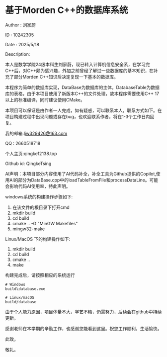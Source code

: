 # 基于Morden C++的数据库系统

Author : 刘家蔚

ID :  10242305

Date : 2025/5/18

Description:

本人是数学学院24级本科生刘家蔚，现已转入计算机信息安全系，在学习完C++后，对C++颇为感兴趣，外加之前曾经了解过一些数据库的基本知识，在补充了部分Morden C++知识后决定复现一下基本的数据库。

本程序为简单的数据库实现，DataBase为数据库的主体，DatabaseTable为数据库的表格，由于本项目使用了新版本C++的文件处理，故本程序需要使用C++ 17 以上的标准编译，同时建议使用CMake。

本项目可以保证是由作者一人完成，如有疑惑，可以联系本人，联系方式如下。在项目构建过程中出现问题或存在bug，也欢迎联系作者，将在1-3个工作日内回复。

我的邮箱:ljw329426@163.com

QQ : 2660518718

个人主页:qingke12138.top

Github id: QingkeTsing

AI声明：本项目部分内容使用了AI代码补全，补全工具为Github提供的Copilot,使用AI的部分为DataBase.cpp中的loadTableFromFile和processDataLine。可能会影响代码AI使用率，特此声明。

windows系统的构建操作步骤如下:
1. 在该文件的根目录下打开cmd
2. mkdir build
3. cd build
4. cmake .. -G "MinGW Makefiles"
5. mingw32-make

Linux/MacOS 下的构建操作如下:
1. mkdir build
2. cd build
3. cmake ..
4. make

构建完成后，请按照相应的系统运行
```
# Windows
build\database.exe

# Linux/macOS
build/database
```


由于个人能力原因，项目体量不大，学艺不精，仍需努力，后续会在github中持续更新。

感谢老师在本学期的辛勤工作，也感谢您能看到这里。祝您工作顺利，生活愉快。

此致，

敬礼。